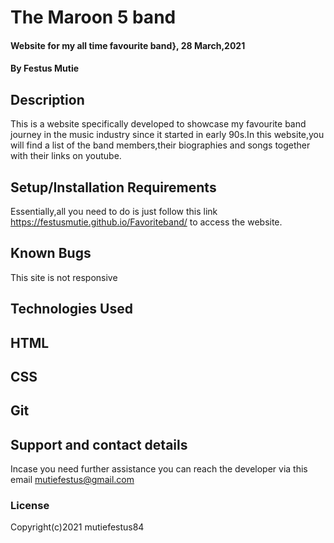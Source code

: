 # The Maroon 5 band
####  Website for my all time favourite band}, 28 March,2021
#### By Festus Mutie
## Description
This is a website specifically developed to showcase my favourite band journey in the music industry since it started in early 90s.In this website,you will find a list of the band members,their biographies and songs together with their links on youtube. 
## Setup/Installation Requirements
Essentially,all you need to do is just follow this link https://festusmutie.github.io/Favoriteband/  to access the website.
## Known Bugs
This site is not responsive
## Technologies Used
## HTML
## CSS
## Git
## Support and contact details
Incase you need further assistance you can reach the developer via this email mutiefestus@gmail.com
### License

Copyright(c)2021 mutiefestus84
